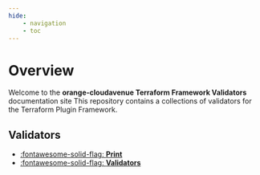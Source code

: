 ```yaml
---
hide:
    - navigation
    - toc
---
```

# Overview

Welcome to the **orange-cloudavenue Terraform Framework Validators** documentation site
This repository contains a collections of validators for the Terraform Plugin Framework.

## Validators

<div class="grid cards" markdown>

- [:fontawesome-solid-flag: **Print**](print/print.md)
- [:fontawesome-solid-flag: **Validators**](validators/index.md)

</div>
